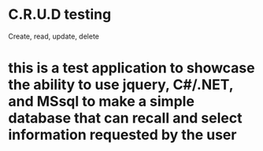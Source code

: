 # C.R.U.D testing
Create, read, update, delete
# this is a test application to showcase the ability to use jquery, C#/.NET, and MSsql to make a simple database that can recall and select information requested by the user
